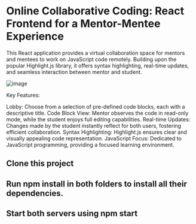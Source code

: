 
# Online Collaborative Coding: React Frontend for a Mentor-Mentee Experience
This React application provides a virtual collaboration space for mentors and mentees to work on JavaScript code remotely. Building upon the popular Highlight.js library, it offers syntax highlighting, real-time updates, and seamless interaction between mentor and student.


![image](https://github.com/talco318/myCodingApp/assets/12784722/12744265-4802-4d91-8742-d73d5d0bc2fe)


Key Features:

Lobby: Choose from a selection of pre-defined code blocks, each with a descriptive title.
Code Block View: Mentor observes the code in read-only mode, while the student enjoys full editing capabilities.
Real-time Updates: Changes made by the student instantly reflect for both users, fostering efficient collaboration.
Syntax Highlighting: Highlight.js ensures clear and visually appealing code representation.
JavaScript Focus: Dedicated to JavaScript programming, providing a focused learning environment.



## Clone this project

## Run npm install in both folders to install all their dependencies.

## Start both servers using npm start
